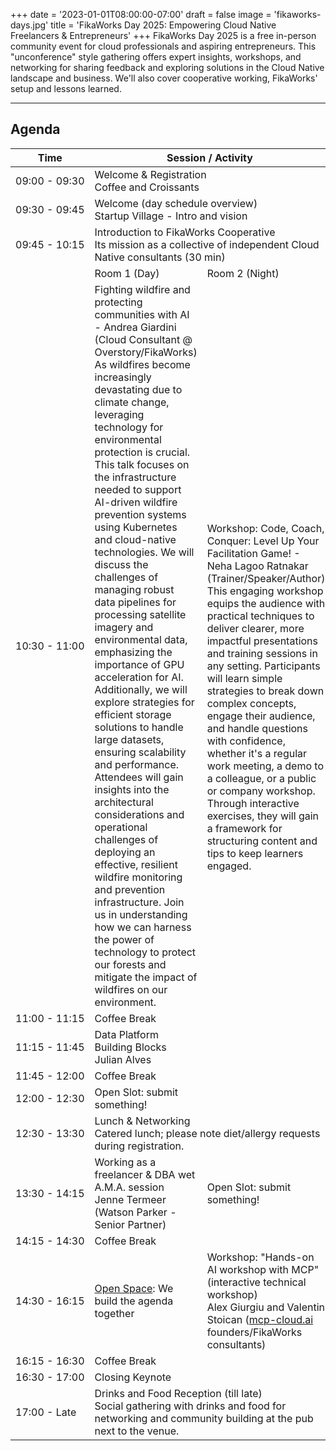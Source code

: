 +++
date = '2023-01-01T08:00:00-07:00'
draft = false
image = 'fikaworks-days.jpg'
title = 'FikaWorks Day 2025: Empowering Cloud Native Freelancers & Entrepreneurs'
+++
FikaWorks Day 2025 is a free in-person community event for cloud professionals
and aspiring entrepreneurs. This "unconference" style gathering offers expert
insights, workshops, and networking for sharing feedback and exploring
solutions in the Cloud Native landscape and business. We'll also cover
cooperative working, FikaWorks' setup and lessons learned.

---

## Agenda

<table class="table-auto w-full align-top">
    <thead>
        <tr>
            <th>Time</th>
            <th colspan="2">Session / Activity</th>
        </tr>
    </thead>
    <tbody>
        <tr>
            <td nowrap>09:00 - 09:30</td>
            <td colspan="2">
                <span class="font-bold">Welcome & Registration</span><br />
                <span class="italic text-sm">Coffee and Croissants</span>
            </td>
        </tr>
        <tr>
            <td nowrap>09:30 - 09:45</td>
            <td colspan="2" class="py-4">
                <span class="font-bold">Welcome (day schedule overview)</span><br />
                <span class="italic text-sm">Startup Village - Intro and vision</span>
            </td>
        </tr>
        <tr>
            <td>09:45 - 10:15</td>
            <td colspan="2">
                <span class="font-bold">Introduction to FikaWorks Cooperative</span><br />
                <span class="italic text-sm">Its mission as a collective of independent
                    Cloud Native consultants (30 min)</span>
            </td>
        </tr>
        <tr>
            <td></td>
            <td class="text-center font-bold text-sm w-1/2">
                Room 1 (Day)
            </td>
            <td class="text-center font-bold text-sm w-1/2">
                Room 2 (Night)
            </td>
        </tr>
        <tr>
            <td>10:30 - 11:00</td>
            <td class="w-1/2">
                <span class="font-bold">Fighting wildfire and protecting communities with AI - Andrea
                Giardini (Cloud Consultant @ Overstory/FikaWorks)</span><br />
                <span class="italic text-sm">As wildfires become increasingly devastating due to climate
                change, leveraging technology for environmental protection is
                crucial. This talk focuses on the infrastructure needed to
                support AI-driven wildfire prevention systems using Kubernetes
                and cloud-native technologies. We will discuss the challenges
                of managing robust data pipelines for processing satellite
                imagery and environmental data, emphasizing the importance of
                GPU acceleration for AI. Additionally, we will explore
                strategies for efficient storage solutions to handle large
                datasets, ensuring scalability and performance. Attendees will
                gain insights into the architectural considerations and
                operational challenges of deploying an effective, resilient
                wildfire monitoring and prevention infrastructure. Join us in
                understanding how we can harness the power of technology to
                protect our forests and mitigate the impact of wildfires on our
                environment.</span>
            </td>
            <td rowspan="5" class="w-1/2">
                <span class="font-bold">Workshop: Code, Coach, Conquer: Level Up Your Facilitation
                Game! - Neha Lagoo Ratnakar (Trainer/Speaker/Author)</span><br />
                <span class="italic text-sm">This engaging workshop equips the audience with practical
                techniques to deliver clearer, more impactful presentations and
    training sessions in any setting. Participants will learn simple strategies
    to break down complex concepts, engage their audience, and handle questions
    with confidence, whether it's a regular work meeting, a demo to a
    colleague, or a public or company workshop. Through interactive exercises,
    they will gain
    a framework for structuring content and tips to keep learners engaged.</span>
            </td>
        </tr>
        <tr>
            <td>11:00 - 11:15</td>
            <td>Coffee Break</td>
        </tr>
        <tr>
            <td>11:15 - 11:45</td>
            <td>
                <span class="font-bold">Data Platform Building Blocks</span><br />
                <span class="italic text-sm">Julian Alves<span>
            </td>
        </tr>
        <tr>
            <td>11:45 - 12:00</td>
            <td>Coffee Break</td>
        </tr>
        <tr>
            <td>12:00 - 12:30</td>
            <td>
                <span class="font-bold">Open Slot: submit something!</span>
            </td>
        </tr>
        <tr>
            <td>12:30 - 13:30</td>
            <td colspan="2">
                <span class="font-bold">Lunch & Networking</span><br />
                <span class="italic text-sm">Catered lunch; please note diet/allergy requests during registration.</span>
            </td>
        </tr>
        <tr>
            <td>13:30 - 14:15</td>
            <td>
                <span class="font-bold">Working as a freelancer & DBA wet A.M.A. session</span><br />
                <span class="italic text-sm">Jenne Termeer (Watson Parker - Senior Partner)</span>
            </td>
            <td>
                <span class="font-bold">Open Slot: submit something!</span>
            </td>
        </tr>
        <tr>
            <td>14:15 - 14:30</td>
            <td colspan="2">Coffee Break</td>
        </tr>
        <tr>
            <td>14:30 - 16:15</td>
            <td>
                <span class="font-bold"><a href="https://en.wikipedia.org/wiki/Open_space_technology"
                    target="blank">Open Space</a>: We build
                the agenda together</span>
            </td>
            <td>
                <span class="font-bold">Workshop: "Hands-on AI
                workshop with MCP" (interactive technical workshop)</span><br />
                <span class="italic text-sm">Alex Giurgiu and Valentin Stoican (<a
                    href="http://mcp-cloud.ai" target="blank">mcp-cloud.ai</a>
                    founders/FikaWorks consultants)</span>
            </td>
        </tr>
        <tr>
            <td>16:15 - 16:30</td>
            <td colspan="2">Coffee Break</td>
        </tr>
        <tr>
            <td>16:30 - 17:00</td>
            <td colspan="2">Closing Keynote</td>
        </tr>
        <tr>
            <td>17:00 - Late</td>
            <td colspan="2">
                <span class="font-bold">Drinks and Food Reception (till late)</span><br />
                <span class="italic text-sm">Social gathering with drinks and food for networking and
                community building at the pub next to the venue.</span>
            </td>
        </tr>
    </tbody>
</table>
